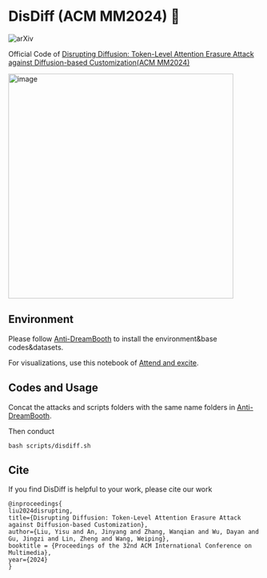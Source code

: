 # DisDiff  (ACM MM2024) 🌟

![arXiv](https://img.shields.io/badge/arxiv-2405.20584-brightgreen?style=flat&link=https%3A%2F%2Farxiv.org%2Fabs%2F2405.2058)

Official Code of [Disrupting Diffusion: Token-Level Attention Erasure Attack against Diffusion-based Customization(ACM MM2024)](https://arxiv.org/abs/2405.20584) 

<img src="https://github.com/user-attachments/assets/12a97d59-db3a-4ebc-8f96-855f0c371af4" alt="image" width="450" height="450"/>



## Environment
Please follow [Anti-DreamBooth](https://github.com/VinAIResearch/Anti-DreamBooth) to install the environment&base codes&datasets.

For visualizations, use this notebook of [Attend and excite](https://github.com/yuval-alaluf/Attend-and-Excite/blob/main/notebooks/explain.ipynb).

## Codes and Usage
Concat the attacks and scripts folders with the same name folders in [Anti-DreamBooth](https://github.com/VinAIResearch/Anti-DreamBooth).

Then conduct
```
bash scripts/disdiff.sh 
```

## Cite
If you find DisDiff is helpful to your work, please cite our work

```
@inproceedings{
liu2024disrupting,
title={Disrupting Diffusion: Token-Level Attention Erasure Attack against Diffusion-based Customization},
author={Liu, Yisu and An, Jinyang and Zhang, Wanqian and Wu, Dayan and Gu, Jingzi and Lin, Zheng and Wang, Weiping},
booktitle = {Proceedings of the 32nd ACM International Conference on Multimedia},
year={2024}
}
```
